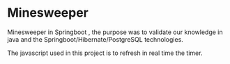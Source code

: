 # Minesweeper
Minesweeper in Springboot , the purpose was to validate our knowledge in java and the Springboot/Hibernate/PostgreSQL technologies.

The javascript used in this project is to refresh in real time the timer.

